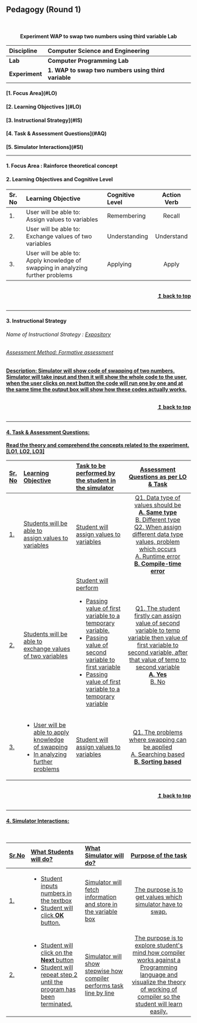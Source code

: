 ## Pedagogy (Round 1)
<p align="center">

<br>
<br>
<b> Experiment WAP to swap two numbers using third variable Lab  <a name="top"></a> <br>
</p>

<b>Discipline | <b>Computer Science and Engineering
:--|:--|
<b> Lab | <b> Computer Programming Lab
<b> Experiment|     <b> 1. WAP to swap two numbers using third variable


<h4> [1. Focus Area](#LO) 
<h4> [2. Learning Objectives ](#LO)
<h4> [3. Instructional Strategy](#IS)
<h4> [4. Task & Assessment Questions](#AQ)
<h4> [5. Simulator Interactions](#SI)
<hr>

<a name="LO"></a>
#### 1. Focus Area : Rainforce theoretical concept

#### 2. Learning Objectives and Cognitive Level


Sr. No |	Learning Objective	| Cognitive Level | Action Verb
:--|:--|:--|:-:
1.| User will be able to: <br>Assign values to  variables <br> |Remembering | Recall 
2.| User will be able to: <br> Exchange values of two variables | Understanding  | Understand
3.| User will be able to: <br>Apply knowledge of swapping in analyzing further problems |Applying | Apply

<br/>
<div align="right">
    <b><a href="#top">↥ back to top</a></b>
</div>
<br/>
<hr>

<a name="IS"></a>
#### 3. Instructional Strategy
###### Name of Instructional Strategy  :    <u>Expository
###### Assessment Method: Formative assessment 

<u> <b>Description: </b> Simulator will show code of swapping of two numbers. </u>
<br>
 Simulator will take input and then it will show the whole code to the user, when the user clicks on next button the code will run one by one and at the same time the output box will show how these codes actually works.

<br/>
<div align="right">
    <b><a href="#top">↥ back to top</a></b>
</div>
<br/>
<hr>

<a name="AQ"></a>
#### 4. Task & Assessment Questions:

Read the theory and comprehend the concepts related to the experiment. [LO1, LO2, LO3]
<br>

Sr. No |	Learning Objective	| Task to be performed by <br> the student  in the simulator | Assessment Questions as per LO & Task
:--|:--|:--|:-:
1.| Students will be able to <br> assign values to  variables | Student will assign values to variables | Q1.   Data type of values should be <br> <b> A. Same type</b><br> B. Different type <br> Q2. When assign different data type values, problem which occurs <br> A. Runtime error <br> <b> B. Compile-time error </b>
2.| Students will be able to<br> exchange values of two variables | Student will perform <br> <ul> <li> Passing value of first variable to a temporary variable.</li><li>Passing value of second variable to first variable</li><li> Passing value of first variable to a temporary variable </li> | Q1. The student firstly can assign value of second variable to temp variable then value of first variable to second variable,  after that value of temp to second variable <br> <b> A. Yes </b> <br> B. No
3.| <ul> <li> User will be able to apply knowledge of swapping </li><li> In analyzing further problems </li></ul> | Student will assign values to variables | Q1. The problems where swapping can be applied <br> A. Searching based <br> <b> B. Sorting based </b>

 <br>

 <div align="right">
    <b><a href="#top">↥ back to top</a></b>
</div>
<br/>
<hr>

<a name="SI"></a>

#### 4. Simulator Interactions:
<br>

Sr.No | What Students will do? |	What Simulator will do?	| Purpose of the task
:--|:--|:--|:--:
1.|<ul><li> Student inputs numbers in the textbox</li> <li> Student will click <b> OK </b> button.</li> | Simulator will fetch information and store in the variable box  | The purpose is to get values which simulator have to swap.
2.|<ul><li>Student will click on the <b> Next </b> button </li><li> Student will repeat step 2 until the program has been terminated. </li>|Simulator will show stepwise how compiler performs task line by line <br>  | The purpose is to explore student's mind how compiler works against a Programming language and visualize the theory of working of compiler so the student will learn easily.
